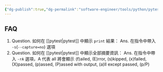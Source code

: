 ```yaml
---
{"dg-publish":true,"dg-permalink":"software-engineer/tools/python/pytest/pytest.faq","permalink":"/software-engineer/tools/python/pytest/pytest.faq/","title":"pytest.faq"}
---
```


## FAQ
1. Question. 如何在 [[pytest\|pytest]] 中顯示 `print` 結果：
	Ans. 在指令中帶入 `-s`(`--capture=no`) 選項
2. Question. 如何在 [[pytest\|pytest]] 中顯示全部摘要資訊：
	Ans. 在指令中帶入 `-rA` 選項，A 代表 all 將會顯示 (f)ailed, (E)rror, (s)kipped, (x)failed, (X)passed, (p)assed, (P)assed with output, (a)ll except passed, (p/P)